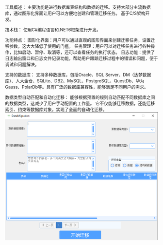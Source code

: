 工具概述：
主要功能是进行数据库表结构和数据的迁移。支持大部分主流数据库，通过图形化界面让用户可以方便地创建和管理迁移任务。
基于C/S架构开发。

技术栈：
使用C#编程语言和.NET6框架进行开发。

功能特点：
图形化界面：用户可以通过直观的图形界面来创建迁移任务，设置迁移参数，这大大降低了使用的门槛。
任务管理：用户可以对迁移任务进行各种操作，比如启动、暂停、取消等，还可以查看任务的执行状态。
日志功能：提供了日志输出窗口和日志文件记录功能，帮助用户跟踪迁移过程中的错误和问题，便于调试和问题解决。

支持的数据库：
支持多种数据库，包括Oracle、SQL Server、DM（达梦数据库）、人大金仓、SQLite、DB2、MySQL、PostgreSQL、QuestDb、华为Gauss、PolarDb等。具有广泛的数据库兼容性，能够满足不同用户的需求。

数据类型自动匹配和自动化迁移：
能够根据预置的规则自动匹配不同数据库之间的数据类型，这减少了用户手动配置的工作量。
它不仅能够迁移数据，还能迁移索引、约束等数据库对象，实现了全面的自动化迁移。
![输入图片说明](Src/Icons/1.png)